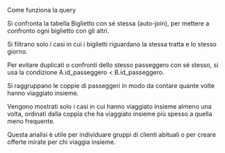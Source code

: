 Come funziona la query

Si confronta la tabella Biglietto con sé stessa (auto-join), per mettere a confronto ogni biglietto con gli altri.

Si filtrano solo i casi in cui i biglietti riguardano la stessa tratta e lo stesso giorno.

Per evitare duplicati o confronti dello stesso passeggero con sé stesso, si usa la condizione A.id_passeggero < B.id_passeggero.

Si raggruppano le coppie di passeggeri in modo da contare quante volte hanno viaggiato insieme.

Vengono mostrati solo i casi in cui hanno viaggiato insieme almeno una volta, ordinati dalla coppia che ha viaggiato insieme più spesso a quella meno frequente.

Questa analisi è utile per individuare gruppi di clienti abituali o per creare offerte mirate per chi viaggia insieme.

